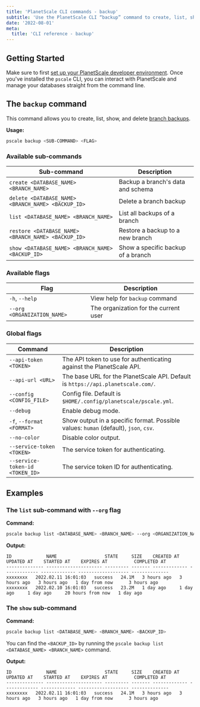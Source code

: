 ```yaml
---
title: 'PlanetScale CLI commands - backup'
subtitle: 'Use the PlanetScale CLI “backup” command to create, list, show, and delete branch backups from your terminal.'
date: '2022-08-01'
meta:
  title: 'CLI reference - backup'
---
```


## Getting Started

Make sure to first [set up your PlanetScale developer environment](/docs/concepts/planetscale-environment-setup). Once you've installed the `pscale` CLI, you can interact with PlanetScale and manage your databases straight from the command line.

## The `backup` command

This command allows you to create, list, show, and delete [branch backups](/docs/concepts/back-up-and-restore).

**Usage:**

```bash
pscale backup <SUB-COMMAND> <FLAG>
```

### Available sub-commands

| **Sub-command**                                     | **Description**                    |
| --------------------------------------------------- | ---------------------------------- |
| `create <DATABASE_NAME> <BRANCH_NAME>`              | Backup a branch's data and schema  |
| `delete <DATABASE_NAME> <BRANCH_NAME> <BACKUP_ID>`  | Delete a branch backup             |
| `list <DATABASE_NAME> <BRANCH_NAME>`                | List all backups of a branch       |
| `restore <DATABASE_NAME> <BRANCH_NAME> <BACKUP_ID>` | Restore a backup to a new branch   |
| `show <DATABASE_NAME> <BRANCH_NAME> <BACKUP_ID>`    | Show a specific backup of a branch |

### Available flags

| **Flag**                    | **Description**                       |
| --------------------------- | ------------------------------------- |
| `-h`, `--help`              | View help for `backup` command        |
| `--org <ORGANIZATION_NAME>` | The organization for the current user |

### Global flags

| **Command**                     | **Description**                                                                      |
| ------------------------------- | ------------------------------------------------------------------------------------ |
| `--api-token <TOKEN>`           | The API token to use for authenticating against the PlanetScale API.                 |
| `--api-url <URL>`               | The base URL for the PlanetScale API. Default is `https://api.planetscale.com/`.     |
| `--config <CONFIG_FILE>`        | Config file. Default is `$HOME/.config/planetscale/pscale.yml`.                      |
| `--debug`                       | Enable debug mode.                                                                   |
| `-f`, `--format <FORMAT>`       | Show output in a specific format. Possible values: `human` (default), `json`, `csv`. |
| `--no-color`                    | Disable color output.                                                                |
| `--service-token <TOKEN>`       | The service token for authenticating.                                                |
| `--service-token-id <TOKEN_ID>` | The service token ID for authenticating.                                             |

## Examples

### The `list` sub-command with `--org` flag

**Command:**

```bash
pscale backup list <DATABASE_NAME> <BRANCH_NAME> --org <ORGANIZATION_NAME>
```

**Output:**

```
ID             NAME                  STATE     SIZE    CREATED AT    UPDATED AT    STARTED AT    EXPIRES AT          COMPLETED AT
-------------- --------------------- --------- ------- ------------- ------------- ------------- ------------------- --------------
xxxxxxxx   2022.02.11 16:01:03   success   24.1M   3 hours ago   3 hours ago   3 hours ago   1 day from now      3 hours ago
xxxxxxxx   2022.02.10 16:01:03   success   23.2M   1 day ago     1 day ago     1 day ago     20 hours from now   1 day ago
```

### The `show` sub-command

**Command:**

```bash
pscale backup list <DATABASE_NAME> <BRANCH_NAME> <BACKUP_ID>
```

You can find the `<BACKUP_ID>` by running the `pscale backup list <DATABASE_NAME> <BRANCH_NAME>` command.

**Output:**

```
ID             NAME                  STATE     SIZE    CREATED AT    UPDATED AT    STARTED AT    EXPIRES AT          COMPLETED AT
-------------- --------------------- --------- ------- ------------- ------------- ------------- ------------------- --------------
xxxxxxxx   2022.02.11 16:01:03   success   24.1M   3 hours ago   3 hours ago   3 hours ago   1 day from now      3 hours ago
```
